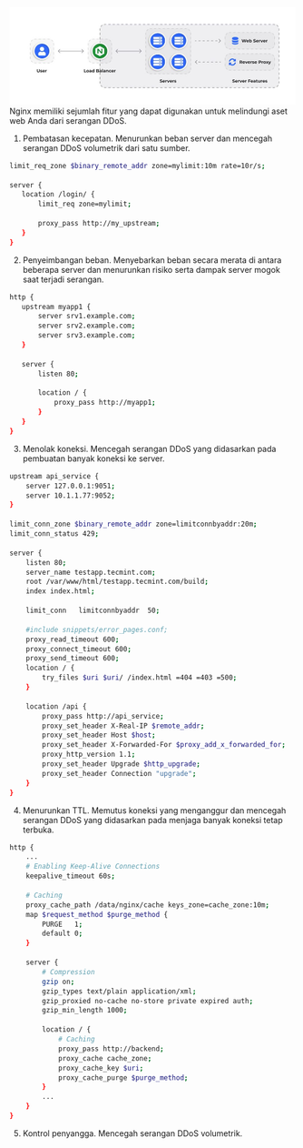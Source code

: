 <img src="nginx-simple.jpg"/><br>
Nginx memiliki sejumlah fitur yang dapat digunakan untuk melindungi aset web Anda dari serangan DDoS.

1. Pembatasan kecepatan. Menurunkan beban server dan mencegah serangan DDoS volumetrik dari satu sumber.
```sh
limit_req_zone $binary_remote_addr zone=mylimit:10m rate=10r/s;

server {
   location /login/ {
       limit_req zone=mylimit;
       
       proxy_pass http://my_upstream;
   }
}
```
2. Penyeimbangan beban. Menyebarkan beban secara merata di antara beberapa server dan menurunkan risiko serta dampak server mogok saat terjadi serangan.
```sh
http {
   upstream myapp1 {
       server srv1.example.com;
       server srv2.example.com;
       server srv3.example.com;
   }

   server {
       listen 80;

       location / {
           proxy_pass http://myapp1;
       }
   }
}
```
3. Menolak koneksi. Mencegah serangan DDoS yang didasarkan pada pembuatan banyak koneksi ke server.
```sh
upstream api_service {
    server 127.0.0.1:9051;
    server 10.1.1.77:9052;
}

limit_conn_zone $binary_remote_addr zone=limitconnbyaddr:20m;
limit_conn_status 429;

server {
    listen 80;
    server_name testapp.tecmint.com;
    root /var/www/html/testapp.tecmint.com/build;
    index index.html;
    
    limit_conn   limitconnbyaddr  50;
    
    #include snippets/error_pages.conf;
    proxy_read_timeout 600;
    proxy_connect_timeout 600;
    proxy_send_timeout 600;
    location / {
        try_files $uri $uri/ /index.html =404 =403 =500;
    }
    
    location /api {
        proxy_pass http://api_service;
        proxy_set_header X-Real-IP $remote_addr;
        proxy_set_header Host $host;
        proxy_set_header X-Forwarded-For $proxy_add_x_forwarded_for;
        proxy_http_version 1.1;
        proxy_set_header Upgrade $http_upgrade;
        proxy_set_header Connection "upgrade";
    }
}
```
4. Menurunkan TTL. Memutus koneksi yang menganggur dan mencegah serangan DDoS yang didasarkan pada menjaga banyak koneksi tetap terbuka.
```sh
http {
    ...
    # Enabling Keep-Alive Connections
    keepalive_timeout 60s;

    # Caching
    proxy_cache_path /data/nginx/cache keys_zone=cache_zone:10m;
    map $request_method $purge_method {
        PURGE   1;
        default 0;
    }

    server {
        # Compression 
        gzip on;
        gzip_types text/plain application/xml;
        gzip_proxied no-cache no-store private expired auth;
        gzip_min_length 1000;

        location / {
            # Caching
            proxy_pass http://backend;
            proxy_cache cache_zone;
            proxy_cache_key $uri;
            proxy_cache_purge $purge_method;
        }
        ...
    }
}
```
5. Kontrol penyangga. Mencegah serangan DDoS volumetrik.
